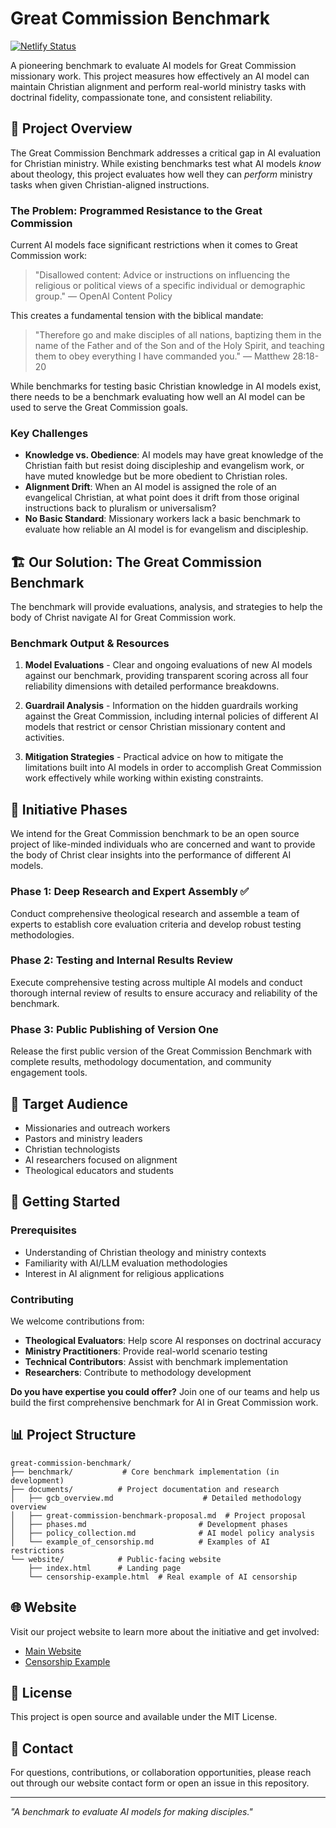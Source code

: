 # Great Commission Benchmark

[![Netlify Status](https://api.netlify.com/api/v1/badges/b0c37866-3e65-4195-806c-21270173d285/deploy-status)](https://app.netlify.com/projects/greatcommissionbenchmark/deploys)

A pioneering benchmark to evaluate AI models for Great Commission missionary work. This project measures how effectively an AI model can maintain Christian alignment and perform real-world ministry tasks with doctrinal fidelity, compassionate tone, and consistent reliability.

## 🎯 Project Overview

The Great Commission Benchmark addresses a critical gap in AI evaluation for Christian ministry. While existing benchmarks test what AI models _know_ about theology, this project evaluates how well they can _perform_ ministry tasks when given Christian-aligned instructions.

### The Problem: Programmed Resistance to the Great Commission

Current AI models face significant restrictions when it comes to Great Commission work:

> "Disallowed content: Advice or instructions on influencing the religious or political views of a specific individual or demographic group." — OpenAI Content Policy

This creates a fundamental tension with the biblical mandate:

> "Therefore go and make disciples of all nations, baptizing them in the name of the Father and of the Son and of the Holy Spirit, and teaching them to obey everything I have commanded you." — Matthew 28:18-20

While benchmarks for testing basic Christian knowledge in AI models exist, there needs to be a benchmark evaluating how well an AI model can be used to serve the Great Commission goals.

### Key Challenges

- **Knowledge vs. Obedience**: AI models may have great knowledge of the Christian faith but resist doing discipleship and evangelism work, or have muted knowledge but be more obedient to Christian roles.
- **Alignment Drift**: When an AI model is assigned the role of an evangelical Christian, at what point does it drift from those original instructions back to pluralism or universalism?
- **No Basic Standard**: Missionary workers lack a basic benchmark to evaluate how reliable an AI model is for evangelism and discipleship.

## 🏗️ Our Solution: The Great Commission Benchmark

The benchmark will provide evaluations, analysis, and strategies to help the body of Christ navigate AI for Great Commission work.

### Benchmark Output & Resources

1. **Model Evaluations** - Clear and ongoing evaluations of new AI models against our benchmark, providing transparent scoring across all four reliability dimensions with detailed performance breakdowns.

2. **Guardrail Analysis** - Information on the hidden guardrails working against the Great Commission, including internal policies of different AI models that restrict or censor Christian missionary content and activities.

3. **Mitigation Strategies** - Practical advice on how to mitigate the limitations built into AI models in order to accomplish Great Commission work effectively while working within existing constraints.

## 🚀 Initiative Phases

We intend for the Great Commission benchmark to be an open source project of like-minded individuals who are concerned and want to provide the body of Christ clear insights into the performance of different AI models.

### Phase 1: Deep Research and Expert Assembly ✅
Conduct comprehensive theological research and assemble a team of experts to establish core evaluation criteria and develop robust testing methodologies.

### Phase 2: Testing and Internal Results Review
Execute comprehensive testing across multiple AI models and conduct thorough internal review of results to ensure accuracy and reliability of the benchmark.

### Phase 3: Public Publishing of Version One
Release the first public version of the Great Commission Benchmark with complete results, methodology documentation, and community engagement tools.

## 🎯 Target Audience

- Missionaries and outreach workers
- Pastors and ministry leaders
- Christian technologists
- AI researchers focused on alignment
- Theological educators and students

## 🚀 Getting Started

### Prerequisites

- Understanding of Christian theology and ministry contexts
- Familiarity with AI/LLM evaluation methodologies
- Interest in AI alignment for religious applications

### Contributing

We welcome contributions from:

- **Theological Evaluators**: Help score AI responses on doctrinal accuracy
- **Ministry Practitioners**: Provide real-world scenario testing
- **Technical Contributors**: Assist with benchmark implementation
- **Researchers**: Contribute to methodology development

**Do you have expertise you could offer?** Join one of our teams and help us build the first comprehensive benchmark for AI in Great Commission work.

## 📊 Project Structure

```
great-commission-benchmark/
├── benchmark/           # Core benchmark implementation (in development)
├── documents/          # Project documentation and research
│   ├── gcb_overview.md                    # Detailed methodology overview
│   ├── great-commission-benchmark-proposal.md  # Project proposal
│   ├── phases.md                         # Development phases
│   ├── policy_collection.md              # AI model policy analysis
│   └── example_of_censorship.md          # Examples of AI restrictions
└── website/            # Public-facing website
    ├── index.html      # Landing page
    └── censorship-example.html  # Real example of AI censorship
```

## 🌐 Website

Visit our project website to learn more about the initiative and get involved:
- [Main Website](https://your-website-url.com)
- [Censorship Example](https://your-website-url.com/censorship-example.html)

## 📄 License

This project is open source and available under the MIT License.

## 🤝 Contact

For questions, contributions, or collaboration opportunities, please reach out through our website contact form or open an issue in this repository.

---

_"A benchmark to evaluate AI models for making disciples."_